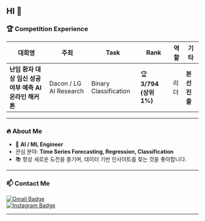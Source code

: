 ## HI 👋

### 🏆 Competition Experience
| 대회명 | 주최 | Task | Rank | 역할 | 기타 |
|--------|------|------|------|------|------|
| **난임 환자 대상 임신 성공 여부 예측 AI 온라인 해커톤** | Dacon / LG AI Research | Binary Classification | 🏆 **3/794 (상위 1%)** | 리더 | **본선 진출** |
---

### 🔥 About Me
- 🤖 **AI / ML Engineer**
- 관심 분야: **Time Series Forecasting, Regression, Classification**
- 📚 항상 새로운 도전을 즐기며, 데이터 기반 인사이트를 찾는 것을 좋아합니다.

---

### 📫 Contact Me
[![Gmail Badge](https://img.shields.io/badge/Email-qmdlghfl3%40naver.com-red?style=flat-square&logo=Gmail&logoColor=white)](mailto:qmdlghfl3@naver.com)  
[![Instagram Badge](https://img.shields.io/badge/Instagram-tlawogus__-purple?style=flat-square&logo=Instagram&logoColor=white)](https://www.instagram.com/tlawogus_)  

---

